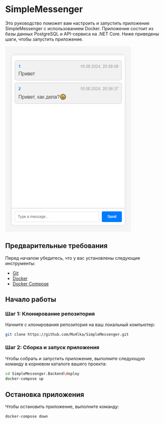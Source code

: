 # SimpleMessenger

Это руководство поможет вам настроить и запустить приложение SimpleMessenger с использованием Docker. Приложение состоит из базы данных PostgreSQL и API-сервиса на .NET Core. Ниже приведены шаги, чтобы запустить приложение.

![SimpleMessenger Frontend](https://github.com/Mu4lka/SimpleMessenger/blob/main/front/simpleMessangerFront.png)

## Предварительные требования

Перед началом убедитесь, что у вас установлены следующие инструменты:

- [Git](https://git-scm.com/downloads)
- [Docker](https://www.docker.com/)
- [Docker Compose](https://docs.docker.com/compose/)

## Начало работы

### Шаг 1: Клонирование репозитория

Начните с клонирования репозитория на ваш локальный компьютер:

```bash
git clone https://github.com/Mu4lka/SimpleMessenger.git
```

### Шаг 2: Сборка и запуск приложения

Чтобы собрать и запустить приложение, выполните следующую команду в корневом каталоге вашего проекта:

```bash
cd SimpleMessenger.Backend\deploy
docker-compose up
```

## Остановка приложения

Чтобы остановить приложение, выполните команду:

```bash
docker-compose down
```

